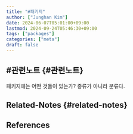 ```yaml
---
title: "#패키지"
author: ["Junghan Kim"]
date: 2024-06-07T05:01:00+09:00
lastmod: 2024-09-24T05:46:30+09:00
tags: ["packages"]
categories: ["meta"]
draft: false
---
```


## #관련노트 {#관련노트}

패키지에는 어떤 것들이 있는가? 종류가 아니라 분류다.


## Related-Notes {#related-notes}

## References

<style>.csl-entry{text-indent: -1.5em; margin-left: 1.5em;}</style><div class="csl-bib-body">
</div>
